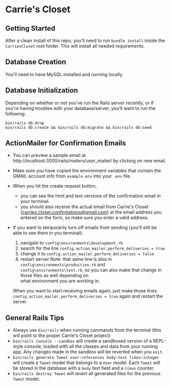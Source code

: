 # Carrie's Closet

## Getting Started
After a clean install of this repo, you'll need to run `bundle install` inside 
  the `CarriesCloset` root folder. This will install all needed requirements.

## Database Creation
You'll need to have MySQL installed and running locally.

## Database Initialization
Depending on whether or not you've run the Rails server recently, or if you're 
  having troubles with your database/server, you'll want to run the following:
```shell
bin/rails db:drop
bin/rails db:create && bin/rails db:migrate && bin/rails db:seed
```
## ActionMailer for Confirmation Emails
- You can preview a sample email at http://localhost:3000/rails/mailers/user_mailer/ by clicking on new email.
- Make sure you have copied the environment variables that contain the GMAIL account info from `example.env` into your `.env` file.
- When you hit the create request button,
    - you can see the html and text versions of the confirmation email in your terminal.
    - you should also receive the actual email from Carrie's Closet (carries.closet.confirmations@gmail.com) at the email address you entered on the form, so make sure you enter       a valid address.
- If you want to temporarily turn off emails from sending (you'll still be able to see them in you terminal):
    1. navigate to `config\environments\development.rb`
    2. search for the line `config.action_mailer.perform_deliveries = true`
    3. change it to `config.action_mailer.perform_deliveries = false`
    4. restart server
    Note: that same line is also in `config\environments\production.rb` and `config\environments\test.rb`, so you can also make that change in those files as well depending on   
    what environment you are working in.
    
    When you want to start receiving emails again, just make those lines `config.action_mailer.perform_deliveries = true` again and restart the server. 
    

## General Rails Tips
- Always use `bin/rails` when running commands from the terminal (this will 
  point to the proper Carrie's Closet project)
- `bin/rails console --sandbox` will create a sandboxed version of a REPL-style 
  console, loaded with all the classes and data from your running app. Any 
  changes made in the sandbox will be reverted when you `exit`.
- `bin/rails generate Tweet user:references body:text likes:integer` will 
  create a `Tweet` model that belongs to a `User` model. Each `Tweet` will be 
  stored in the database with a `body` text field and a `likes` counter.
- `bin/rails destroy Tweet` will revert all generated files for the previous
  `Tweet` model.
